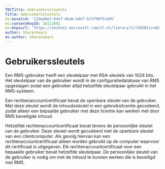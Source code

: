 ```yaml
---
TOCTitle: Gebruikerssleutels
Title: Gebruikerssleutels
ms:assetid: '12dad6e2-64e7-4bab-bde7-b72f90f5cb05'
ms:contentKeyID: 18113892
ms:mtpsurl: 'https://technet.microsoft.com/nl-nl/library/Cc720202(v=WS.10)'
author: SharonSears
ms.author: SharonSears
---
```


Gebruikerssleutels
==================

Een RMS-gebruiker heeft een sleutelpaar met RSA-sleutels van 1024 bits. Het sleutelpaar van de gebruiker wordt in de configuratiedatabase van RMS opgeslagen zodat een gebruiker altijd hetzelfde sleutelpaar gebruikt in het RMS-systeem.

Een rechtenaccountcertificaat bevat de openbare sleutel van de gebruiker. Met deze sleutel wordt de inhoudssleutel in een gebruikslicentie gecodeerd, zodat alleen een bepaalde gebruiker met deze licentie kan werken met door RMS beveiligde inhoud.

Hetzelfde rechtenaccountcertificaat bevat tevens de persoonlijke sleutel van de gebruiker. Deze sleutel wordt gecodeerd met de openbare sleutel van een clientcomputer. Als gevolg hiervan kan een rechtenaccountcertificaat alleen worden gebruikt op de computer waarvoor dit certificaat is uitgegeven. Elk rechtenaccountcertificaat voor een bepaalde gebruiker bevat hetzelfde sleutelpaar. De persoonlijke sleutel van de gebruiker is nodig om met de inhoud te kunnen werken die is beveiligd met RMS.
